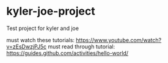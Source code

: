 # kyler-joe-project
Test project for kyler and joe


must watch these tutorials: https://www.youtube.com/watch?v=zEsDwzjPJ5c
must read through tutorial: https://guides.github.com/activities/hello-world/
